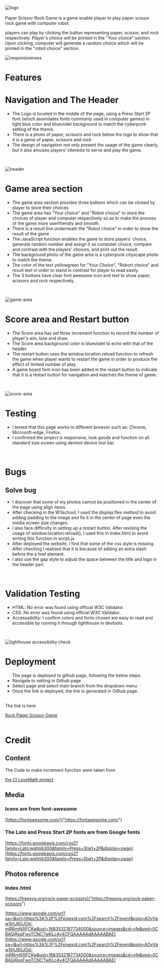 ![logo](assets/documentation/logo-photo.png)
<br>
<br>
Paper Scissor Rock Game is a game enable player to play paper scissor rock game with computer robot.

players can play by clicking the button representing paper, scissor, and rock respectively. Player's choice will be printed in the "Your choice" section. Upon clicking, computer will generate a random choice which will be printed in the "robot choice" section.

![responsiveness](assets/documentation/responsiveness.png) 

<h1>Features</h1>

<h1>Navigation and The Header</h1>

<ul>
<li>The Logo is located in the middle of the page, using a Press Start 2P font (which assimilates fonts commonly used in computer games) in light blue color and blueviolet background to match the cyberpunk setting of the theme.</li>

<li>There is a photo of paper, scissors and rock below the logo to show that it is a game of paper, scissors and rock</li>

<li>The design of navigation not only present the usage of the game clearly, but it also arouses players' interests to serve and play the game.</li>
</ul>
<br>

![header](assets/documentation/navigation-and-header.png)
<br>
<h1>Game area section</h1>

<ul>
<li>The game area section provides three buttons which can be clicked by player to store their choices</li>
<li>The game area has "Your choice" and "Robot choice" to store the choices of player and computer respectively so as to make the process of the game more userfriendly and smooth.</li>
<li>There is a result line underneath the "Robot choice" in order to show the result of the game</li>
<li>The JavaScript function enables the game to store players' choice, generate random number and assign it as computer choice, compare and contrast with the players' choices, and print out the result.</li>
<li>The background photo of the game area is a cyberpunk cityscape photo to match the theme.</li>
<li>The color of the text yellowgreen for "Your Choice", "Robort choice" and result text in order to stand in contrast for player to read easily.</li>
<li>The 3 buttons have clear font awesome icon and text to show paper, scissors and rock respectively.</li>
</ul>
<br>

![game-area](assets/documentation/Game-area.png) 

<h1>Score area and Restart button</h1>

<ul>
<li>The Score area has set three increment function to record the number of player's win, lose and draw.</li>

<li>The Score area background color is blueviolet to echo with that of the header.</li>

<li>The restart button uses the window.location.reload function to refresh the game when player wants to restart the game in order to produce the effect of limited number of play.</li>
<li>A game board font-icon has been added in the restart button to indicate that it is a restart button for navigation and matches the theme of game.</li>
</ul>
<br>

![score-area](assets/documentation/score-area.png)
<br>

<h1>Testing</h1>

<ul>
<li>I tested that this page works in different browser such as: Chrome, Microsoft-edge, Firefox.</li>
<li>I confirmed the project is responsive, look goods and function on all standard size screen using devtool device tool bar.</li>
</ul>
<br>
<h1>Bugs</h1>
<h2>Solve bug</h2>
<ul>

<li>I discover that some of my photos cannot be positioned in the center of the page using align items.</li>
<li>After checking in the W3school, I used the display:flex method to avoid adding padding to the image and fix it in the center of page even the media screen size changes.</li>
<li>I also face difficulty in setting up a restart button. After revising the usage of window.location.reload(), I used this in index.html to avoid writing this function in script.js.</li>
<li>After deployed the website, I find that some of the css style is missing. After checking I realised that it is because of adding an extra slash before the a href element.</li>
<li>I also use the gap style to adjust the space between the title and logo in the header part</li>

</ul>

<br>
<h1>Validation Testing</h1>
<ul>
<li>HTML: No error was found using official W3C Validator.
</li>
<li>CSS: No error was found using official W3C Validator.
</li>
<li>Accesssibility: I confirm colors and fonts chosen are easy to read and accessible by running it through lighthouse in devtools. </li>
</ul>
<br>

![lighthouse accessibility check](assets/documentation/lighthouse.png)
<br>
<h1>Deployment</h1>

<ul>
The page is deployed to github page, following the below steps.
<li>Navigate to setting in Github page</li>
<li>Select page and select main branch from the dropdown menu</li>
<li>Once the link is deployed, the link is generated in Github page.</li>

</ul>
<br>
The link is here 

[Rock Paper Scissor Game](https://holaw77.github.io/CI-Portfolio-Project-2-Final-version/)
<br>
<br>
<h1>Credit</h1>

<h2>Content</h2>

The Code to make increment function were taken from 


[the CI LoveMath project]("https://github.com/Code-Institute-Solutions/love-maths-2.0-sourcecode/tree/master/05-tidying-up/01-a-few-last-things")

<h2>Media</h2>

<h3>Icons are from font-awesome</h3> 


[https://fontawesome.com/]("https://fontawesome.com/")

<h3>The Lato and Press Start 2P fonts are from Google fonts</h3>

[https://fonts.googleapis.com/css2?family=Lato:wght@300&family=Press+Start+2P&display=swap](https://fonts.googleapis.com/css2?family=Lato:wght@300&family=Press+Start+2P&display=swap)

<h2>Photos reference</h2>

<h3>Index.html</h3>


[https://freesvg.org/rock-paper-scissors]("https://freesvg.org/rock-paper-scissors")

[https://www.google.com/url?sa=i&url=https%3A%2F%2Fpixexid.com%2Fsearch%2Fevent&psig=AOvVaw1iHJ60JOd-mRRjmN1IFCKw&ust=1683532187734000&source=images&cd=vfe&ved=0CBAQjRxqFwoTCNCTwKLc4v4CFQAAAAAdAAAAABAE](https://www.google.com/url?sa=i&url=https%3A%2F%2Fpixexid.com%2Fsearch%2Fevent&psig=AOvVaw1iHJ60JOd-mRRjmN1IFCKw&ust=1683532187734000&source=images&cd=vfe&ved=0CBAQjRxqFwoTCNCTwKLc4v4CFQAAAAAdAAAAABAE)
